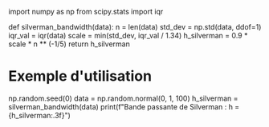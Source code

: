 import numpy as np
from scipy.stats import iqr

def silverman_bandwidth(data):
    n = len(data)
    std_dev = np.std(data, ddof=1)
    iqr_val = iqr(data)
    scale = min(std_dev, iqr_val / 1.34)
    h_silverman = 0.9 * scale * n ** (-1/5)
    return h_silverman

# Exemple d'utilisation
np.random.seed(0)
data = np.random.normal(0, 1, 100)
h_silverman = silverman_bandwidth(data)
print(f"Bande passante de Silverman : h = {h_silverman:.3f}")
